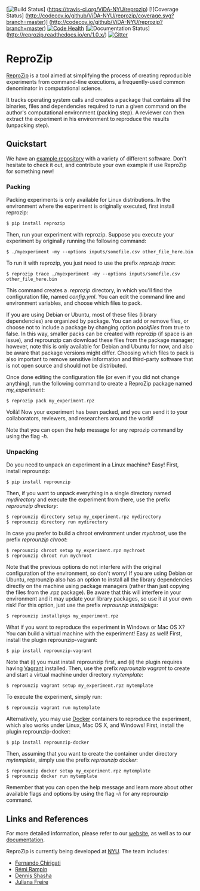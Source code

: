 [![Build Status](https://travis-ci.org/ViDA-NYU/reprozip.svg?branch=master)]
(https://travis-ci.org/ViDA-NYU/reprozip)
[![Coverage Status]
(http://codecov.io/github/ViDA-NYU/reprozip/coverage.svg?branch=master)]
(http://codecov.io/github/ViDA-NYU/reprozip?branch=master)
[![Code Health](https://landscape.io/github/ViDA-NYU/reprozip/master/landscape.png)](https://landscape.io/github/ViDA-NYU/reprozip/master)
[![Documentation Status](https://readthedocs.org/projects/reprozip/badge/?version=1.0.x)]
(http://reprozip.readthedocs.io/en/1.0.x/)
[![Gitter](https://badges.gitter.im/ViDA-NYU/reprozip.svg)](https://gitter.im/ViDA-NYU/reprozip?utm_source=badge&utm_medium=badge&utm_campaign=pr-badge)

ReproZip
========

[ReproZip][web] is a tool aimed at simplifying the process of creating
reproducible experiments from command-line executions, a frequently-used common
denominator in computational science.

It tracks operating system calls and creates a package that contains all the
binaries, files and dependencies required to run a given command on the
author's computational environment (packing step). A reviewer can then extract
the experiment in his environment to reproduce the results (unpacking step).

Quickstart
----------

We have an [example repository](https://github.com/ViDA-NYU/reprozip-examples) with a variety of different software. Don't hesitate to check it out, and contribute your own example if use ReproZip for something new!

### Packing

Packing experiments is only available for Linux distributions. In the
environment where the experiment is originally executed, first install
reprozip:

    $ pip install reprozip

Then, run your experiment with reprozip. Suppose you execute your experiment by
originally running the following command:

    $ ./myexperiment -my --options inputs/somefile.csv other_file_here.bin

To run it with reprozip, you just need to use the prefix *reprozip trace*:

    $ reprozip trace ./myexperiment -my --options inputs/somefile.csv other_file_here.bin

This command creates a *.reprozip* directory, in which you'll find the
configuration file, named *config.yml*. You can edit the command line and
environment variables, and choose which files to pack.

If you are using Debian or Ubuntu, most of these files (library dependencies)
are organized by package. You can add or remove files, or choose not to include
a package by changing option *packfiles* from true to false. In this way,
smaller packs can be created with reprozip (if space is an issue), and
reprounzip can download these files from the package manager; however, note
this is only available for Debian and Ubuntu for now, and also be aware that
package versions might differ. Choosing which files to pack is also important
to remove sensitive information and third-party software that is not open
source and should not be distributed.

Once done editing the configuration file (or even if you did not change
anything), run the following command to create a ReproZip package named
*my_experiment*:

    $ reprozip pack my_experiment.rpz

Voil&agrave;! Now your experiment has been packed, and you can send it to your
collaborators, reviewers, and researchers around the world!

Note that you can open the help message for any reprozip command by using the
flag *-h*.

### Unpacking

Do you need to unpack an experiment in a Linux machine? Easy! First, install
reprounzip:

    $ pip install reprounzip

Then, if you want to unpack everything in a single directory named
*mydirectory* and execute the experiment from there, use the prefix *reprounzip
directory*:

    $ reprounzip directory setup my_experiment.rpz mydirectory
    $ reprounzip directory run mydirectory

In case you prefer to build a chroot environment under *mychroot*, use the
prefix *reprounzip chroot*:

    $ reprounzip chroot setup my_experiment.rpz mychroot
    $ reprounzip chroot run mychroot

Note that the previous options do not interfere with the original configuration
of the environment, so don't worry! If you are using Debian or Ubuntu,
reprounzip also has an option to install all the library dependencies directly
on the machine using package managers (rather than just copying the files from
the .rpz package). Be aware that this will interfere in your environment and it
may update your library packages, so use it at your own risk! For this option,
just use the prefix *reprounzip installpkgs*:

    $ reprounzip installpkgs my_experiment.rpz

What if you want to reproduce the experiment in Windows or Mac OS X? You can
build a virtual machine with the experiment! Easy as well! First, install the
plugin reprounzip-vagrant:

    $ pip install reprounzip-vagrant

Note that (i) you must install reprounzip first, and (ii) the plugin requires
having [Vagrant][vagrant] installed. Then, use the prefix *reprounzip vagrant*
to create and start a virtual machine under directory *mytemplate*:

    $ reprounzip vagrant setup my_experiment.rpz mytemplate

To execute the experiment, simply run:

    $ reprounzip vagrant run mytemplate

Alternatively, you may use [Docker][docker] containers to reproduce the
experiment, which also works under Linux, Mac OS X, and Windows! First, install
the plugin reprounzip-docker:

    $ pip install reprounzip-docker

Then, assuming that you want to create the container under directory
*mytemplate*, simply use the prefix *reprounzip docker*:

    $ reprounzip docker setup my_experiment.rpz mytemplate
    $ reprounzip docker run mytemplate

Remember that you can open the help message and learn more about other
available flags and options by using the flag *-h* for any reprounzip command.

Links and References
--------------------

For more detailed information, please refer to our [website][web], as well as
to our [documentation][docs].

ReproZip is currently being developed at [NYU][nyu]. The team includes:

* [Fernando Chirigati][fc]
* [Rémi Rampin][rr]
* [Dennis Shasha][ds]
* [Juliana Freire][jf]

[vagrant]: http://www.vagrantup.com/
[docker]: https://www.docker.com/
[docs]: http://reprozip.readthedocs.io/
[web]: http://vida-nyu.github.io/reprozip/
[pz]: https://pypi.python.org/pypi/reprozip
[puz]: https://pypi.python.org/pypi/reprounzip
[puzd]: https://pypi.python.org/pypi/reprounzip-docker
[puzv]: https://pypi.python.org/pypi/reprounzip-vagrant
[fc]: http://vgc.poly.edu/~fchirigati/
[rr]: http://remram.fr/
[jf]: http://vgc.poly.edu/~juliana/
[ds]: http://cs.nyu.edu/shasha/
[nyu]: http://engineering.nyu.edu/
